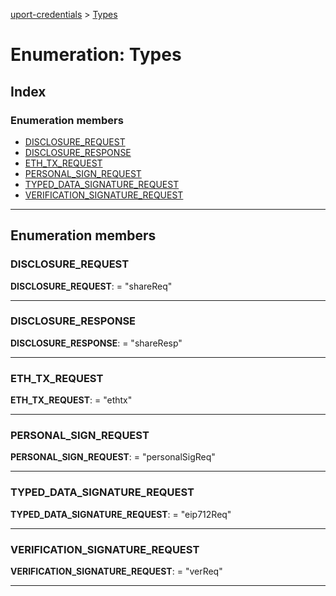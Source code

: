 [uport-credentials](../README.md) > [Types](../enums/types.md)

# Enumeration: Types

## Index

### Enumeration members

* [DISCLOSURE_REQUEST](types.md#disclosure_request)
* [DISCLOSURE_RESPONSE](types.md#disclosure_response)
* [ETH_TX_REQUEST](types.md#eth_tx_request)
* [PERSONAL_SIGN_REQUEST](types.md#personal_sign_request)
* [TYPED_DATA_SIGNATURE_REQUEST](types.md#typed_data_signature_request)
* [VERIFICATION_SIGNATURE_REQUEST](types.md#verification_signature_request)

---

## Enumeration members

<a id="disclosure_request"></a>

###  DISCLOSURE_REQUEST

**DISCLOSURE_REQUEST**:  = "shareReq"

___
<a id="disclosure_response"></a>

###  DISCLOSURE_RESPONSE

**DISCLOSURE_RESPONSE**:  = "shareResp"

___
<a id="eth_tx_request"></a>

###  ETH_TX_REQUEST

**ETH_TX_REQUEST**:  = "ethtx"

___
<a id="personal_sign_request"></a>

###  PERSONAL_SIGN_REQUEST

**PERSONAL_SIGN_REQUEST**:  = "personalSigReq"

___
<a id="typed_data_signature_request"></a>

###  TYPED_DATA_SIGNATURE_REQUEST

**TYPED_DATA_SIGNATURE_REQUEST**:  = "eip712Req"

___
<a id="verification_signature_request"></a>

###  VERIFICATION_SIGNATURE_REQUEST

**VERIFICATION_SIGNATURE_REQUEST**:  = "verReq"

___

